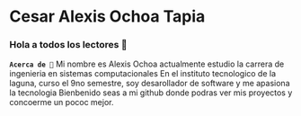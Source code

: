 # Cesar Alexis Ochoa Tapia
### Hola a todos los lectores 👋
**`Acerca de 🙌`**
Mi nombre es Alexis Ochoa actualmente estudio la carrera de ingenieria en sistemas computacionales 
En el instituto tecnologico de la laguna, curso el 9no semestre, soy desarollador de software y me apasiona la tecnologia
Bienbenido seas a mi github donde podras ver mis proyectos y concoerme un pococ mejor.
<!--
**Aletsis63/Aletsis63** is a ✨ _special_ ✨ repository because its `README.md` (this file) appears on your GitHub profile.

Here are some ideas to get you started:

- 🔭 I’m currently working on ...
- 🌱 I’m currently learning ...
- 👯 I’m looking to collaborate on ...
- 🤔 I’m looking for help with ...
- 💬 Ask me about ...
- 📫 How to reach me: ...
- 😄 Pronouns: ...
- ⚡ Fun fact: ...
-->
